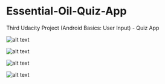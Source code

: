 # Essential-Oil-Quiz-App
Third Udacity Project (Android Basics: User Input) - Quiz App

![alt text](https://user-images.githubusercontent.com/36802522/53199305-98d55480-35d3-11e9-94fd-60825eb4ea2c.png)

![alt text](https://user-images.githubusercontent.com/36802522/53199530-2ca72080-35d4-11e9-80a6-b3d2581c58f4.png)

![alt text](https://user-images.githubusercontent.com/36802522/53199653-814a9b80-35d4-11e9-9b1e-c8ec945e722d.png)

![alt text](https://user-images.githubusercontent.com/36802522/53199832-f61dd580-35d4-11e9-9970-2237da12b57a.png)

